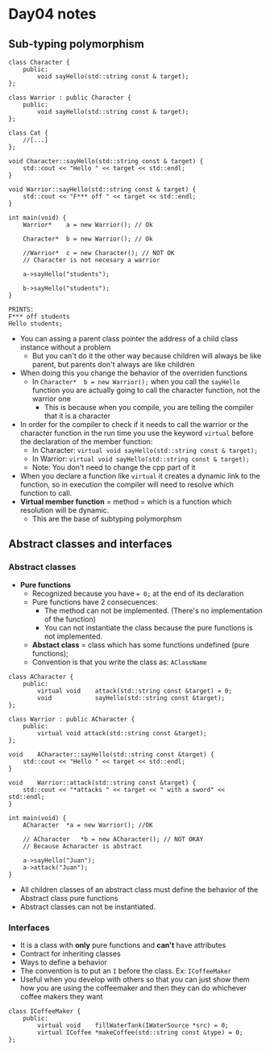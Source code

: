 # Day04 notes

## Sub-typing polymorphism

```
class Character {
	public:
		void sayHello(std::string const & target);
};

class Warrior : public Character {
	public:
		void sayHello(std::string const & target);
};

class Cat {
	//[...]
};

void Character::sayHello(std::string const & target) {
	std::cout << "Hello " << target << std::endl;
}

void Warrior::sayHello(std::string const & target) {
	std::cout << "F*** off " << target << std::endl;
}

int main(void) {
	Warrior*	a = new Warrior(); // Ok

	Character*	b = new Warrior(); // Ok

	//Warrior*	c = new Character(); // NOT OK
	// Character is not necesary a warrior

	a->sayHello("students");

	b->sayHello("students");
}

PRINTS:
F*** off students
Hello students;
```

- You can assing a parent class pointer the address of a child class instance without a problem
  - But you can't do it the other way because children will always be like parent, but parents don't always are like children
- When doing this you change the behavior of the overriden functions
  - In `Character*	b = new Warrior();` when you call the `sayHello` function you are actually going to call the character function, not the warrior one
    - This is because when you compile, you are telling the compiler that it is a character
- In order for the compiler to check if it needs to call the warrior or the character function in the run time you use the keyword `virtual` before the declaration of the member function:
  - In Character: `virtual void sayHello(std::string const & target);`
  - In Warrior: `virtual void sayHello(std::string const & target);`
  - Note: You don't need to change the cpp part of it
- When you declare a function like `virtual` it creates a dynamic link to the function, so in execution the compiler will need to resolve which function to call.
- **Virtual member function** = method = which is a function which resolution will be dynamic.
  - This are the base of subtyping polymorphsm

## Abstract classes and interfaces

### Abstract classes

- **Pure functions**
  - Recognized because you have `= 0;` at the end of its declaration
  - Pure functions have 2 consecuences:
    - The method can not be implemented. (There's no implementation of the function)
    - You can not instantiate the class because the pure functions is not implemented.
  - **Abstact class** = class which has some functions undefined (pure functions);
  - Convention is that you write the class as: `AClassName`

```
class ACharacter {
	public:
		virtual void	attack(std::string const &target) = 0;
		void			sayHello(std::string const &target);
};

class Warrior : public ACharacter {
	public:
		virtual void attack(std::string const &target);
};

void	ACharacter::sayHello(std::string const &target) {
	std::cout << "Hello " << target << std::endl;
}

void	Warrior::attack(std::string const &target) {
	std::cout << "*attacks " << target << " with a sword" << std::endl;
}

int main(void) {
	ACharacter	*a = new Warrior(); //OK

	// ACharacter	*b = new ACharacter(); // NOT OKAY
	// Because Acharacter is abstract

	a->sayHello("Juan");
	a->attack("Juan");
}
```
- All children classes of an abstract class must define the behavior of the Abstract class pure functions
- Abstract classes can not be instantiated.

### Interfaces

- It is a class with **only** pure functions and **can't** have attributes
- Contract for inheriting classes
- Ways to define a behavior
- The convention is to put an `I` before the class. Ex: `ICoffeeMaker`
- Useful when you develop with others so that you can just show them how you are using the coffeemaker and then they can do whichever coffee makers they want

```
class ICoffeeMaker {
	public:
		virtual void	fillWaterTank(IWaterSource *src) = 0;
		virtual ICoffee	*makeCoffee(std::string const &type) = 0;
};
```